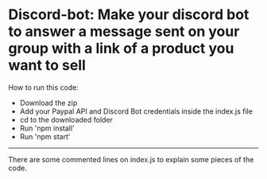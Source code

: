 # Discord-bot: Make your discord bot to answer a message sent on your group with a link of a product you want to sell

How to run this code: 
- Download the zip
- Add your Paypal API and Discord Bot credentials inside the index.js file
- cd to the downloaded folder
- Run 'npm install'
- Run 'npm start'
------------------------------------------------------------
There are some commented lines on index.js to explain some pieces of the code.
